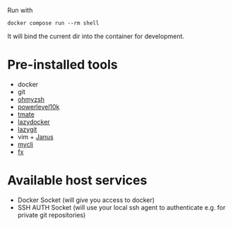 Run with

```
docker compose run --rm shell
```

It will bind the current dir into the container for development.

# Pre-installed tools

- docker
- git
- [ohmyzsh](https://github.com/ohmyzsh/ohmyzsh)
- [powerlevel10k](https://github.com/romkatv/powerlevel10k)
- [tmate](https://tmate.io/)
- [lazydocker](https://github.com/jesseduffield/lazydocker)
- [lazygit](https://github.com/jesseduffield/lazygit)
- vim + [Janus](https://github.com/carlhuda/janus)
- [mycli](https://www.mycli.net/)
- [fx](https://github.com/antonmedv/fx)

# Available host services
- Docker Socket (will give you access to docker)
- SSH AUTH Socket (will use your local ssh agent to authenticate e.g. for private git repositories)
